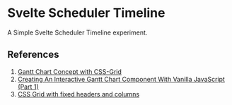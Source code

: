 # Svelte Scheduler Timeline

A Simple Svelte Scheduler Timeline experiment.

## References
1. [Gantt Chart Concept with CSS-Grid](https://codepen.io/ph1p/details/JBBjNy)
2. [Creating An Interactive Gantt Chart Component With Vanilla JavaScript (Part 1)](https://www.smashingmagazine.com/2021/08/interactive-gantt-chart-component-vanilla-javascript/#sample-files-and-instructions-for-running-the-code)
3. [CSS Grid with fixed headers and columns](https://codepen.io/neoky/pen/mGpaKN)
